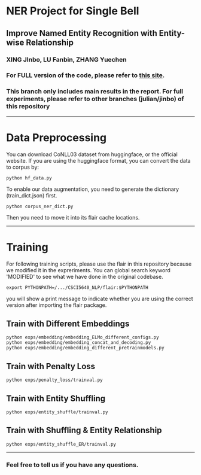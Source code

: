 # NER Project for Single Bell
## Improve Named Entity Recognition with Entity-wise Relationship
### XING JInbo, LU Fanbin, ZHANG Yuechen
### For FULL version of the code, please refer to [this site](https://github.com/JulianJuaner/CSCI5640_NLP).
### This branch only includes main results in the report. For full experiments, please refer to other branches (julian/jinbo) of this repository
***
# Data Preprocessing
You can download CoNLL03 dataset from huggingface, or the official website. If you are using the huggingface format, you can convert the data to corpus by:
```
python hf_data.py
```
To enable our data augmentation, you need to generate the dictionary (train_dict.json) first.
```
python corpus_ner_dict.py
```
Then you need to move it into its flair cache locations.
***
# Training
For following training scripts, please use the flair in this repository because we modified it in the expreriments. You can global search keyword 'MODIFIED' to see what we have done in the original codebase.

```
export PYTHONPATH=/.../CSCI5640_NLP/flair:$PYTHONPATH
```
you will show a print message to indicate whether you are using the correct version after importing the flair package.
## Train with Different Embeddings
```
python exps/embedding/embedding_ELMo_different_configs.py
python exps/embedding/embedding_concat_and_decoding.py
python exps/embedding/embedding_different_pretrainmodels.py
```
## Train with Penalty Loss
```
python exps/penalty_loss/trainval.py
```
## Train with Entity Shuffling
```
python exps/entity_shuffle/trainval.py
```
## Train with Shuffling & Entity Relationship
```
python exps/entity_shuffle_ER/trainval.py
```
***
### Feel free to tell us if you have any questions.